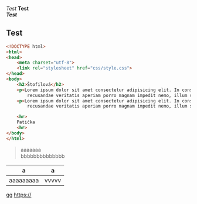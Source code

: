 *Test*
**Test**  
***Test***

## Test

``` html
<!DOCTYPE html>
<html>
<head>
    <meta charset="utf-8">
    <link rel="stylesheet" href="css/style.css">
</head>
<body>
    <h2>Štofilová</h2>
    <p>Lorem ipsum dolor sit amet consectetur adipisicing elit. In consectetur atque fugiat ipsum odit eius nobis, iusto
        recusandae veritatis aperiam porro magnam impedit nemo, illum sit sapiente aut quasi illo?</p>
    <p>Lorem ipsum dolor sit amet consectetur adipisicing elit. In consectetur atque fugiat ipsum odit eius nobis, iusto
        recusandae veritatis aperiam porro magnam impedit nemo, illum sit sapiente aut quasi illo?</p>

    <hr>
    Patička
    <hr>
</body>
</html>
```

>aaaaaaa  
>bbbbbbbbbbbbbb

|a|a|
|-|-|
|aaaaaaaaa|vvvvv|
[gg](https://)
<https://>